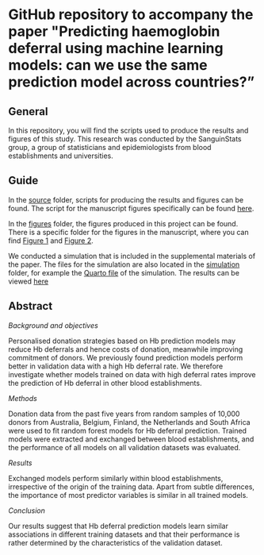 # GitHub repository to accompany the paper "Predicting haemoglobin deferral using machine learning models: can we use the same prediction model across countries?”

## General

In this repository, you will find the scripts used to produce the results and figures of this study. This research was conducted by the SanguinStats group, a group of statisticians and epidemiologists from blood establishments and universities.

## Guide

In the [source](/src) folder, scripts for producing the results and figures can be found. The script for the manuscript figures specifically can be found [here](/src/Plots_manuscript.Rmd). 

In the [figures](/figures) folder, the figures produced in this project can be found. There is a specific folder for the figures in the manuscript, where you can find [Figure 1](figures/Manuscript_plots/AUPRadj_forestplot.png) and [Figure 2](figures/Manuscript_plots/SHAP.png). 

We conducted a simulation that is included in the supplemental materials of the paper. The files for the simulation are also located in the [simulation](/simulation) folder, for example the [Quarto file](/simulation/01_Analysis.qmd) of the simulation. The results can be viewed [here](https://sanguinstats.github.io/model_transferability/)

## Abstract

_Background and objectives_

Personalised donation strategies based on Hb prediction models may reduce Hb deferrals and hence costs of donation, meanwhile improving commitment of donors. We previously found prediction models perform better in validation data with a high Hb deferral rate. We therefore investigate whether models trained on data with high deferral rates improve the prediction of Hb deferral in other blood establishments.

_Methods_

Donation data from the past five years from random samples of 10,000 donors from Australia, Belgium, Finland, the Netherlands and South Africa were used to fit random forest models for Hb deferral prediction. Trained models were extracted and exchanged between blood establishments, and the performance of all models on all validation datasets was evaluated. 

_Results_

Exchanged models perform similarly within blood establishments, irrespective of the origin of the training data. Apart from subtle differences, the importance of most predictor variables is similar in all trained models.

_Conclusion_

Our results suggest that Hb deferral prediction models learn similar associations in different training datasets and that their performance is rather determined by the characteristics of the validation dataset.
